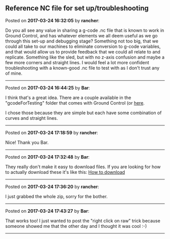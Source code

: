 ## Reference NC file for set up/troubleshooting
Posted on **2017-03-24 16:32:05** by **rancher**:

Do you all see any value in sharing a g-code .nc file that is known to work in Ground Control, and has whatever elements we all deem useful as we go through this set-up and debugging stage?  Something not too big, that we could all take to our machines to eliminate conversion to g-code variables, and that would allow us to provide feedback that we could all relate to and replicate.   Something like the sled, but with no z-axis confusion and maybe a few more corners and straight lines.  I would feel a lot more confident troubleshooting with a known-good .nc file to test with as I don't trust any of mine.

---

Posted on **2017-03-24 16:44:25** by **Bar**:

I think that's a great idea. There are a couple available in the "gcodeForTesting" folder that comes with Ground Control (or [here](https://github.com/MaslowCNC/GroundControl/tree/master/gcodeForTesting). 



I chose those because they are simple but each have some combination of curves and straight lines.

---

Posted on **2017-03-24 17:18:59** by **rancher**:

Nice!  Thank you Bar.

---

Posted on **2017-03-24 17:32:48** by **Bar**:

They really don't make it easy to download files. If you are looking for how to actually download these it's like this:  [How to download](/images/8e/0c/8e0c_how.jpg.jpg)

---

Posted on **2017-03-24 17:36:20** by **rancher**:

I just grabbed the whole zip, sorry for the bother.

---

Posted on **2017-03-24 17:43:27** by **Bar**:

That works too! I just wanted to post the "right click on raw" trick because someone showed me that the other day and I thought it was cool :-)

---

